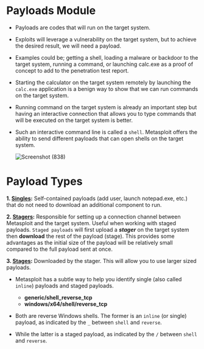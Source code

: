 # Payloads Module

- Payloads are codes that will run on the target system.

- Exploits will leverage a vulnerability on the target system, but to achieve the desired result, we will need a payload. 
- Examples could be; getting a shell, loading a malware or backdoor to the target system, running a command, or launching calc.exe as a proof of concept to add to the penetration test report. 
- Starting the calculator on the target system remotely by launching the `calc.exe` application is a benign way to show that we can run commands on the target system.

- Running command on the target system is already an important step but having an interactive connection that allows you to type commands that will be executed on the target system is better. 
- Such an interactive command line is called a `shell`. Metasploit offers the ability to send different payloads that can open shells on the target system. 

  ![Screenshot (838)](https://user-images.githubusercontent.com/63872951/184820058-0d7496d1-4a32-426d-8685-83b76db72b2d.png)

# Payload Types

  **1. <ins>Singles</ins>:** Self-contained payloads (add user, launch notepad.exe, etc.) that do not need to download an additional component to run.<br>
   
  **2. <ins>Stagers</ins>:** Responsible for setting up a connection channel between Metasploit and the target system. Useful when working with staged payloads. `Staged payloads` will first upload a ***stager*** on the target system then **download** the rest of the payload (stage). This provides some advantages as the initial size of the payload will be relatively small compared to the full payload sent at once.<br>
   
  **3. <ins>Stages</ins>:** Downloaded by the stager. This will allow you to use larger sized payloads.
   
   
 - Metasploit has a subtle way to help you identify single (also called `inline`) payloads and staged payloads.

    - **generic/shell_reverse_tcp**
    - **windows/x64/shell/reverse_tcp**

- Both are reverse Windows shells. The former is an `inline` (or single) payload, as indicated by the `_` between `shell` and `reverse`. 
- While the latter is a staged payload, as indicated by the `/` between `shell` and `reverse`.
